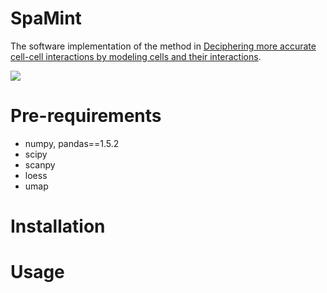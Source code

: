 # SpaMint
The software implementation of the method in 
[Deciphering more accurate cell-cell interactions by modeling cells and their interactions]().

<img src='https://github.com/deepomicslab/SpexMod/blob/main/main.jpg'>

# Pre-requirements
* numpy, pandas==1.5.2
* scipy
* scanpy
* loess
* umap
  

# Installation

# Usage

